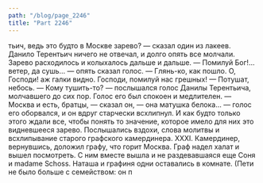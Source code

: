 ```yaml
---
path: "/blog/page_2246"
title: "Part 2246"
---
```


тьич, ведь это будто в Москве зарево? — сказал один из лакеев.
Данило Терентьич ничего не отвечал, и долго опять все молчали. Зарево расходилось и колыхалось дальше и дальше.
— Помилуй Бог!... ветер, да сушь... — опять сказал голос.
— Глянь-ко, как пошло. О, Господи! аж галки видно. Господи, помилуй нас грешных!
— Потушат, небось.
— Кому тушить-то? — послышался голос Данилы Терентьича, молчавшего до сих пор. Голос его был спокоен и медлителен. — Москва и есть, братцы, — сказал он, — она матушка белока... — голос его оборвался, и он вдруг старчески всхлипнул. И как будто только этого ждали все, чтобы понять то значение, которое имело для них это видневшееся зарево. Послышались вздохи, слова молитвы и всхлипывание старого графского камердинера.
XXXI.
Камердинер, вернувшись, доложил графу, что горит Москва. Граф надел халат и вышел посмотреть. С ним вместе вышла и не раздевавшаяся еще Соня и madame Schoss. Наташа и графиня одни оставались в комнате. (Пети не было больше с семейством: он п
